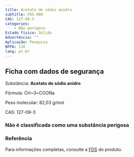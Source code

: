 ```yaml
---
title: Acetato de sódio anidro
subtitle: FDS-009
CAS: 127-09-3 
categories: 
    - Não perigoso
Estado físico: Sólido
Advertência: ""
Aplicação: Pesquisa
NFPA: 110
lang: pt-br
---
```


## Ficha com dados de segurança

Substância: **Acetato de sódio anidro**

Fórmula: CH~3~COONa

Peso molecular: 82,03 g/mol

CAS: 127-09-3

### Não é classificada como uma substância perigosa

### Referência

Para informações completas, consulte a [FDS](https://drive.google.com/open?id=1GAzhGzZrzwjKtFrswey5UwaY7JlQ2DdH) do produto.
